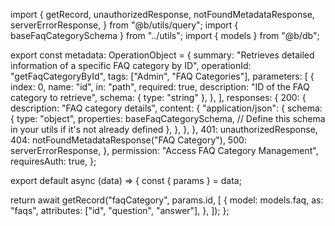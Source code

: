 import {
  getRecord,
  unauthorizedResponse,
  notFoundMetadataResponse,
  serverErrorResponse,
} from "@b/utils/query";
import { baseFaqCategorySchema } from "../utils";
import { models } from "@b/db";

export const metadata: OperationObject = {
  summary: "Retrieves detailed information of a specific FAQ category by ID",
  operationId: "getFaqCategoryById",
  tags: ["Admin", "FAQ Categories"],
  parameters: [
    {
      index: 0,
      name: "id",
      in: "path",
      required: true,
      description: "ID of the FAQ category to retrieve",
      schema: { type: "string" },
    },
  ],
  responses: {
    200: {
      description: "FAQ category details",
      content: {
        "application/json": {
          schema: {
            type: "object",
            properties: baseFaqCategorySchema, // Define this schema in your utils if it's not already defined
          },
        },
      },
    },
    401: unauthorizedResponse,
    404: notFoundMetadataResponse("FAQ Category"),
    500: serverErrorResponse,
  },
  permission: "Access FAQ Category Management",
  requiresAuth: true,
};

export default async (data) => {
  const { params } = data;

  return await getRecord("faqCategory", params.id, [
    {
      model: models.faq,
      as: "faqs",
      attributes: ["id", "question", "answer"],
    },
  ]);
};
